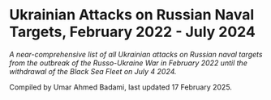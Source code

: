 # Ukrainian Attacks on Russian Naval Targets, February 2022 - July 2024

_A near-comprehensive list of all Ukrainian attacks on Russian naval targets from the outbreak of the Russo-Ukraine War in February 2022 until the withdrawal of the Black Sea Fleet on July 4 2024._

Compiled by Umar Ahmed Badami, last updated 17 February 2025.
